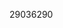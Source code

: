 [//]: # (Created by ./bin/manage_files.pl from ./species/Meloidogyne_floridensis/PRJNA340324/Meloidogyne_floridensis_PRJNA340324.publication.html on Thu Jun 11 13:44:43 2020)
29036290
